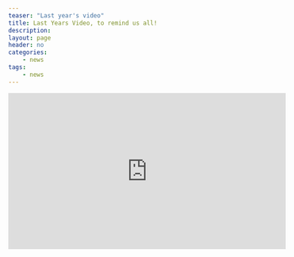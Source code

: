 ```yaml
---
teaser: "Last year's video"
title: Last Years Video, to remind us all!
description:
layout: page
header: no
categories:
    - news
tags:
    - news
---
```


<iframe width="560" height="315" src="https://www.youtube.com/embed/WbKF_Yr9_Qg" frameborder="0" allow="accelerometer; autoplay; encrypted-media; gyroscope; picture-in-picture" allowfullscreen></iframe>
